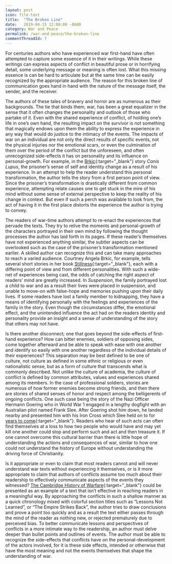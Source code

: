 ```yaml
---
layout: post
icon: file-text
title:  "The Broken Line"
date:   2019-04-15 12:00:00 -0600
category: War and Peace
permalink: /war-and-peace/the-broken-line
commentThreadId: 7
---
```


For centuries authors who have experienced war first-hand have often attempted to capture some essence of it in their writings. While these writings can express aspects of conflict in beautiful prose or in horrifying detail, some underlying message or meaning is often lost. What this missing essence is can be hard to articulate but at the same time can be easily recognized by the appropriate audience. The reason for this broken line of communication goes hand in hand with the nature of the message itself, the sender, and the receiver.

The authors of these tales of bravery and horror are as numerous as their backgrounds. The tie that binds them, war, has been a great equalizer in the sense that it often changes the personality and outlook of those who partake of it. Even with the shared experience of conflict, of holding one’s life in one’s own hand, the resulting impact on the survivor is not something that magically endows upon them the ability to express the experience in any way that would do justice to the intimacy of the events. The impacts of war on an individual are not only the direct results of specific events, not the physical injuries nor the emotional scars, or even the culmination of them over the period of the conflict but the unforeseen, and often unrecognized side-effects it has on personality and its influence on personal-growth. For example, in the [Brkic](https://www.amazon.com/Stillness-And-Other-Stories-ebook/dp/B00606F8UK/ref=sr_1_3?ie=UTF8&qid=1354292666&sr=8-3&keywords=stillness+brkic){:target="_blank"} story *Canis Lupus*, the prisoner’s sense of self and identity change as a result of his experience. In an attempt to help the reader understand this personal transformation, the author tells the story from a first person point of view. Since the prisoner’s transformation is drastically different from common experience, attempting relate causes one to get stuck in the mire of his mind without some sense of external perspective to keep the reality of his change in context. But even if such a perch was available to look from, the act of having it in the first place distorts the experience the author is trying to convey.

The readers of war-time authors attempt to re-enact the experiences that pervade the texts. They try to relive the moments and personal-growth of the characters portrayed in their own mind by following the thought processes the author has laid forth in its pages. If these reader’s themselves have not experienced anything similar, the subtler aspects can be overlooked such as the case of the prisoner’s transformation mentioned earlier. A skilled author can recognize this and can take many approaches to reach a varied audience. Courtney Angela Brkic, for example, tells several short stories in her book [Stillness](https://www.amazon.com/Stillness-And-Other-Stories-ebook/dp/B00606F8UK/ref=sr_1_3?ie=UTF8&qid=1354292666&sr=8-3&keywords=stillness+brkic){:target="_blank"}, each with a differing point of view and from different personalities. With such a wide-net of experiences being cast, the odds of catching the right aspect of readers’ mind are greatly increased. In *Suspension*, the family portrayed lost a child to war and as a result their lives were placed in suspension, and unable to move-on with false-hope and memories pushing upon their daily lives. If some readers have lost a family member to kidnapping, they have a means of identifying personally with the feelings and experiences of the family in the story. Even though the circumstances differ, the emotional effect, and the unintended influence the act had on the readers identity and personality provide an insight and a sense of understanding of the story that others may not have.

Is there another disconnect; one that goes beyond the side-effects of first-hand experience? How can bitter enemies, soldiers of opposing sides, come together afterward and be able to speak with ease with one another and identify so easily with one another regardless of the individual details of their experiences? This separation may be best defined to be one of culture, not culture as defined in some ethnic or religious or even nationalistic sense, but as a form of culture that transcends what is commonly described. Not unlike the culture of academia, the culture of conflict is defined by common attributes, values and experiences shared among its members. In the case of professional soldiers, stories are numerous of how former enemies become strong friends, and then there are stories of shared senses of honor and respect among the belligerents of ongoing conflicts. One such case being the story of the Nazi Officer Hermann Goering who in World War 1 engaged in a lengthy dogfight with an Australian pilot named Frank Slee. After Goering shot him down, he landed nearby and presented him with his Iron Cross which Slee held on to for [years to come](https://web.archive.org/web/20180909130207/https://www.thefullwiki.org/Hermann_G%C3%B6ring#wikipedia_First_World_War){:target="_blank"}. Readers who hear of such acts can often find themselves at a loss to how two people who would have and may yet kill one another could stop and perform such and act and then treasure it. If one cannot overcome this cultural barrier than there is little hope of understanding the actions and consequences of war, similar to how one could not understand the history of Europe without understanding the driving force of Christianity.

Is it appropriate or even to claim that most readers cannot and will never understand war texts without experiencing it themselves, or is it more appropriate to claim that authors of conflicts assume too much about their readership to effectively communicate aspects of the events they witnessed? [The Cambridge History of Warfare](https://www.amazon.com/Cambridge-History-Warfare-Geoffrey-Parker/dp/0521618959){:target="_blank"} could be presented as an example of a text that isn’t effective in reaching readers in a meaningful way. By approaching the conflicts in such a shallow manner as a quick chronology mixed with colorful section titles such as “Lessons Not Learned”, or “The Empire Strikes Back”, the author tries to draw conclusions and prove a point too quickly and as a result the text either passes through the mind of the reader as nothing new, or rejected prematurely due to perceived bias. To better communicate lessons and perspectives of conflicts in a more intimate way to the readership, an author must delve deeper than bullet points and outlines of events. The author must be able to recognize the side-effects that conflicts have on the personal-development of the actors involved, for it is these side effects, intended or otherwise that have the most meaning and not the events themselves that shape the understanding of war.

